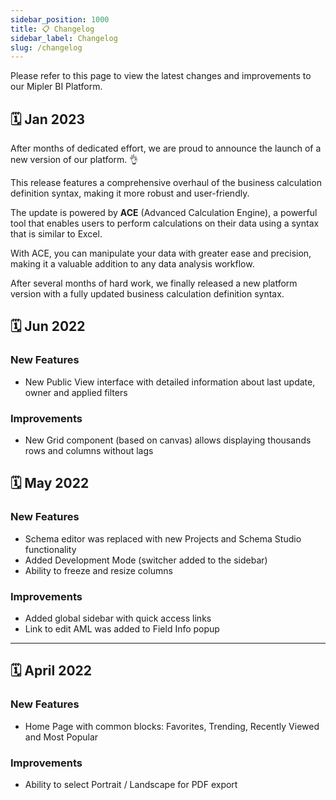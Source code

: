 ```yaml
---
sidebar_position: 1000
title: 📋 Changelog
sidebar_label: Changelog
slug: /changelog
---
```


Please refer to this page to view the latest changes and improvements to our Mipler BI Platform.

## 🗓️ Jan 2023

After months of dedicated effort, we are proud to announce the launch of a new version of our platform. 👌

This release features a comprehensive overhaul of the business calculation definition syntax, making it more robust and user-friendly.

The update is powered by **ACE** (Advanced Calculation Engine), a powerful tool that enables users to perform calculations on their data using a syntax that is similar to Excel.

With ACE, you can manipulate your data with greater ease and precision, making it a valuable addition to any data analysis workflow.

After several months of hard work, we finally released a new platform version with a fully updated business calculation definition syntax.

## 🗓️ Jun 2022

### New Features

* New Public View interface with detailed information about last update, owner and applied filters

### Improvements

* New Grid component (based on canvas) allows displaying thousands rows and columns without lags

## 🗓️ May 2022

### New Features

* Schema editor was replaced with new Projects and Schema Studio functionality
* Added Development Mode (switcher added to the sidebar)
* Ability to freeze and resize columns

### Improvements

* Added global sidebar with quick access links
* Link to edit AML was added to Field Info popup

---

## 🗓️ April 2022

### New Features

* Home Page with common blocks: Favorites, Trending, Recently Viewed and Most Popular

### Improvements

* Ability to select Portrait / Landscape for PDF export